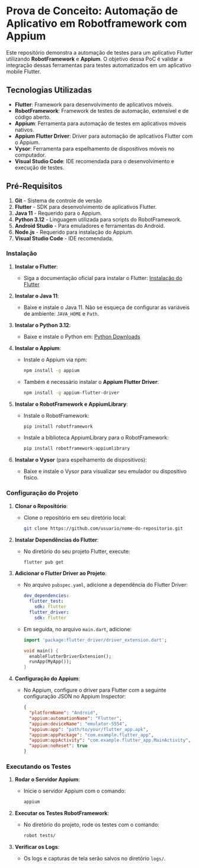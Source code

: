 # Prova de Conceito: Automação de Aplicativo em Robotframework com Appium

Este repositório demonstra a automação de testes para um aplicativo Flutter utilizando **RobotFramework** e **Appium**. O objetivo dessa PoC é validar a integração dessas ferramentas para testes automatizados em um aplicativo mobile Flutter.

## Tecnologias Utilizadas

- **Flutter**: Framework para desenvolvimento de aplicativos móveis.
- **RobotFramework**: Framework de testes de automação, extensível e de código aberto.
- **Appium**: Ferramenta para automação de testes em aplicativos móveis nativos.
- **Appium Flutter Driver**: Driver para automação de aplicativos Flutter com o Appium.
- **Vysor**: Ferramenta para espelhamento de dispositivos móveis no computador.
- **Visual Studio Code**: IDE recomendada para o desenvolvimento e execução de testes.

## Pré-Requisitos

1. **Git** - Sistema de controle de versão
2. **Flutter** - SDK para desenvolvimento de aplicativos Flutter.
3. **Java 11** - Requerido para o Appium.
4. **Python 3.12** - Linguagem utilizada para scripts do RobotFramework.
5. **Android Studio** - Para emuladores e ferramentas do Android.
6. **Node.js** - Requerido para instalação do Appium.
7. **Visual Studio Code** - IDE recomendada.

### Instalação

1. **Instalar o Flutter**:
   - Siga a documentação oficial para instalar o Flutter: [Instalação do Flutter](https://flutter.dev/docs/get-started/install)
   
2. **Instalar o Java 11**:
   - Baixe e instale o Java 11. Não se esqueça de configurar as variáveis de ambiente: `JAVA_HOME` e `Path`.

3. **Instalar o Python 3.12**:
   - Baixe e instale o Python em: [Python Downloads](https://www.python.org/downloads/)

4. **Instalar o Appium**:
   - Instale o Appium via npm:
     ```bash
     npm install -g appium
     ```
   - Também é necessário instalar o **Appium Flutter Driver**:
     ```bash
     npm install -g appium-flutter-driver
     ```

5. **Instalar o RobotFramework e AppiumLibrary**:
   - Instale o RobotFramework:
     ```bash
     pip install robotframework
     ```
   - Instale a biblioteca AppiumLibrary para o RobotFramework:
     ```bash
     pip install robotframework-appiumlibrary
     ```

6. **Instalar o Vysor** (para espelhamento de dispositivos):
   - Baixe e instale o Vysor para visualizar seu emulador ou dispositivo físico.

### Configuração do Projeto

1. **Clonar o Repositório**:
   - Clone o repositório em seu diretório local:
     ```bash
     git clone https://github.com/usuario/nome-do-repositorio.git
     ```

2. **Instalar Dependências do Flutter**:
   - No diretório do seu projeto Flutter, execute:
     ```bash
     flutter pub get
     ```

3. **Adicionar o Flutter Driver ao Projeto**:
   - No arquivo `pubspec.yaml`, adicione a dependência do Flutter Driver:
     ```yaml
     dev_dependencies:
       flutter_test:
         sdk: flutter
       flutter_driver:
         sdk: flutter
     ```
   - Em seguida, no arquivo `main.dart`, adicione:
     ```dart
     import 'package:flutter_driver/driver_extension.dart';

     void main() {
       enableFlutterDriverExtension();
       runApp(MyApp());
     }
     ```

4. **Configuração do Appium**:
   - No Appium, configure o driver para Flutter com a seguinte configuração JSON no Appium Inspector:
     ```json
     {
       "platformName": "Android",
       "appium:automationName": "Flutter",
       "appium:deviceName": "emulator-5554",
       "appium:app": "path/to/your/flutter_app.apk",
       "appium:appPackage": "com.example.flutter_app",
       "appium:appActivity": "com.example.flutter_app.MainActivity",
       "appium:noReset": true
     }
     ```

### Executando os Testes

1. **Rodar o Servidor Appium**:
   - Inicie o servidor Appium com o comando:
     ```bash
     appium
     ```

2. **Executar os Testes RobotFramework**:
   - No diretório do projeto, rode os testes com o comando:
     ```bash
     robot tests/
     ```

3. **Verificar os Logs**:
   - Os logs e capturas de tela serão salvos no diretório `logs/`.
